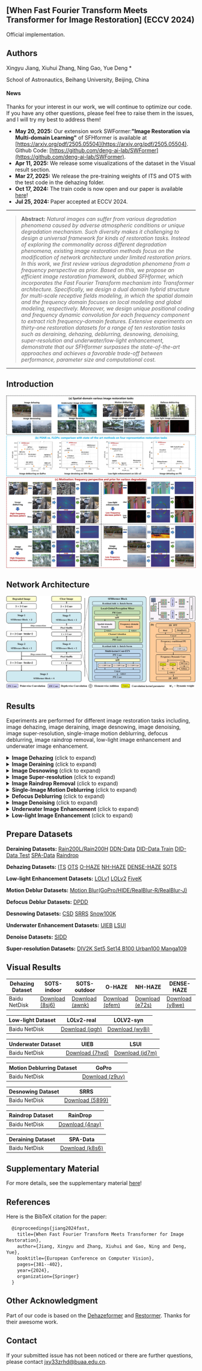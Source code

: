 ## [When Fast Fourier Transform Meets Transformer for Image Restoration] (ECCV 2024)
 Official implementation.
 
## Authors
Xingyu Jiang, Xiuhui Zhang, Ning Gao, Yue Deng *

School of Astronautics, Beihang University, Beijing, China
 
#### News
Thanks for your interest in our work, we will continue to optimize our code. If you have any other questions, please feel free to raise them in the issues, and I will try my best to address them!
- **May 20, 2025:** Our extension work SWFormer:**"Image Restoration via Multi-domain Learning"** of SFHformer is available at [https://arxiv.org/pdf/2505.05504](https://arxiv.org/pdf/2505.05504). Github Code: [https://github.com/deng-ai-lab/SWFormer](https://github.com/deng-ai-lab/SWFormer).
- **Apr 11, 2025:** We release some visualizations of the dataset in the Visual result section. 
- **Mar 27, 2025:** We release the pre-training weights of ITS and OTS with the test code in the dehazing folder.
- **Oct 17, 2024:** The train code is now open and our paper is available [here](https://www.ecva.net/papers/eccv_2024/papers_ECCV/papers/06190.pdf)! 
- **Jul 25, 2024:** Paper accepted at ECCV 2024.

<hr />

> **Abstract:** *Natural images can suffer from various degradation phenomena caused by adverse atmospheric conditions or unique degradation mechanism. Such diversity makes it challenging to design a universal framework for kinds of restoration tasks. Instead of exploring the commonality across different degradation phenomena, existing image restoration methods focus on the modification of network architecture under limited restoration priors. In this work, we first review various degradation phenomena from a frequency perspective as prior. Based on this, we propose an efficient image restoration framework, dubbed SFHformer, which incorporates the Fast Fourier Transform mechanism into Transformer architecture. Specifically,  we design a dual domain hybrid structure for multi-scale receptive fields modeling, in which the spatial domain and the frequency domain focuses on local modeling and global modeling, respectively. Moreover, we design unique positional coding and frequency dynamic convolution for each frequency component to extract rich frequency-domain features. Extensive experiments on thirty-one restoration datasets for a range of ten restoration tasks such as deraining, dehazing, deblurring, desnowing, denoising, super-resolution and underwater/low-light enhancement, demonstrate that our SFHformer surpasses the state-of-the-art approaches and achieves a favorable trade-off between performance, parameter size and computational cost.* 
<hr />

## Introduction
<p align='center'>
<img src = "image/introduce.jpg"> 

## Network Architecture
<p align='center'>
<img src = "image/method.jpg"> 


## Results
Experiments are performed for different image restoration tasks including, image dehazing, image deraining, image desnowing, image denoising, image super-resolution, single-image motion deblurring, defocus deblurring, image raindrop removal, low-light image enhancement and underwater image enhancement. 

<details>
<summary><strong>Image Dehazing</strong> (click to expand) </summary>
<p align='center'>
<img src = "image/haze_result.png"> 
</details>

<details>
<summary><strong>Image Deraining</strong> (click to expand) </summary>
<p align='center'>
<img src = "image/rain_result.png"> 
</details>

<details>
<summary><strong>Image Desnowing</strong> (click to expand) </summary>
<p align='center'>
<img src = "image/snow.png"> 
</details>

<details>
<summary><strong>Image Super-resolution</strong> (click to expand) </summary>
<p align='center'>
<img src = "image/supp_super.png"> 
</details>

<details>
<summary><strong>Image Raindrop Removal</strong> (click to expand) </summary>
<p align='center'>
<img src = "image/raindrop.png"> 
</details>

<details>
<summary><strong>Single-Image Motion Deblurring</strong> (click to expand) </summary>
<p align="center">
<img src = "image/motion_deblur.png" >
</details>

<details>
<summary><strong>Defocus Deblurring</strong> (click to expand) </summary>
<p align="center">
<img src = "image/supp_defocus.png"> 
</details>


<details>
<summary><strong>Image Denoising</strong> (click to expand) </summary>
<p align="center">
<img src = "image/supp_noise.png"> 
</details>

<details>
<summary><strong>Underwater Image Enhancement</strong> (click to expand) </summary>
<p align="center">
<img src = "image/underwater_result.png"> 
</details>

<details>
<summary><strong>Low-light Image Enhancement</strong> (click to expand) </summary>
<p align="center">
<img src = "image/lowlight.png"> 
</details>

## Prepare Datasets

**Deraining Datasets:** <a href="https://pan.baidu.com/s/1OCaSuwQRgkpm3kU55Hef0Q?pwd=sakm">Rain200L/Rain200H</a> <a href="https://pan.baidu.com/s/1zknuXnv5MR6yhS0I8u2uZg?pwd=h8vv">DDN-Data</a> <a href="https://pan.baidu.com/s/1RsDzu_lS-l2_FxdUnBarOQ?pwd=vxgq">DID-Data Train</a> <a href="https://pan.baidu.com/s/1sJUb6iwxAWOcoBBLn0iuUA?pwd=6bpj">DID-Data Test</a> <a href="https://pan.baidu.com/s/1ESuLn9a9G0QRD22MLxDPxw?pwd=bnqh">SPA-Data</a> <a href="https://pan.baidu.com/s/1zztcAht2aQje4hHcDnGynQ?pwd=2y7d">Raindrop</a>

**Dehazing Datasets:** <a href="https://pan.baidu.com/s/11Pfl227viFijuw8jmAGcJw?pwd=m82m">ITS</a> <a href="https://pan.baidu.com/s/10N63st8dlzkGB5v-JjUULg?pwd=16ag">OTS</a> <a href="https://pan.baidu.com/s/1e8OG6aNgFSm9SHYQ2pvyuA?pwd=7xwn">O-HAZE</a> <a href="https://pan.baidu.com/s/1seuSmqRUAgC5zGXS9xtxPw?pwd=nyyt">NH-HAZE</a> <a href="https://pan.baidu.com/s/1hjysGvoVatWaY_FrmWeLmQ?pwd=xfu4">DENSE-HAZE</a> <a href="https://pan.baidu.com/s/1mcULooUYzGBRgqaEGFLQ0Q?pwd=779y">SOTS</a> 

**Low-light Enhancement Datasets:** <a href="https://pan.baidu.com/s/1ZF4zAN7TVrj2wXLH9SdbNA?pwd=9cph">LOLv1</a> <a href="https://pan.baidu.com/s/1qmwGK2MT1rRZqsiChQi7AA?pwd=ujep">LOLv2</a> <a href="https://pan.baidu.com/s/1ALZjmzbcyt1gF5ZS-49B5A?pwd=zhcq">FiveK</a>

**Motion Deblur Datasets:** <a href="https://pan.baidu.com/s/1ANXeNVc-sySlqgpOSaq9vQ?pwd=c5jc">Motion Blur(GoPro/HIDE/RealBlur-R/RealBlur-J)</a>

**Defocus Deblur Datasets:** <a href="https://pan.baidu.com/s/1x1PPGvtmPpsxLBZtsT0cMA?pwd=ttj8">DPDD</a> 

**Desnowing Datasets:** <a href="https://pan.baidu.com/s/1iUC3Y5Wn_rpy4P48x5hpVQ?pwd=352s">CSD</a> <a href="https://pan.baidu.com/s/14bGq_pvpUXv1k1wWJqZs4g?pwd=vcda">SRRS</a> <a href="https://pan.baidu.com/s/1TjR1VIn6MIqAD7UjguAmqg?pwd=4wi3">Snow100K</a> 

**Underwater Enhancement Datasets:** <a href="https://pan.baidu.com/s/1V2tSOFkUmPIVPCAgxu5dBA?pwd=r6tf">UIEB</a> <a href="https://pan.baidu.com/s/1R_vzgn927IEu0vUAubWI-w?pwd=w3u7">LSUI</a>

**Denoise Datasets:** <a href="https://pan.baidu.com/s/1DXDmcpFbEkYP-fpR7Vd8Bw?pwd=v1mj">SIDD</a>

**Super-resolution Datasets:** <a href="https://pan.baidu.com/s/10OaDk8DttGzHO6Bh9nnPFw?pwd=68gw">DIV2K Set5 Set14 B100 Urban100 Manga109</a>

## Visual Results
<table>
<thead>
  <tr>
    <th>Dehazing Dataset</th>
    <th>SOTS-indoor</th>
    <th>SOTS-outdoor</th>
    <th>O-HAZE</th>
    <th>NH-HAZE</th>
    <th>DENSE-HAZE</th>
  </tr>
</thead>
<tbody>
  <tr>
    <td>Baidu NetDisk</td>
    <td> <a href="https://pan.baidu.com/s/1w3GhWD5yAd8N_JsJoXBtXA?pwd=8sj6">Download (8sj6)</a>  </td>
    <td> <a href="https://pan.baidu.com/s/1A5B3hm39YrB51rvX3RWtVw?pwd=awnk">Download (awnk)</a>  </td>
    <td> <a href="https://pan.baidu.com/s/1OMJDVsJoh4zrlvDWlZ2FNA?pwd=pfem">Download (pfem)</a>  </td>
    <td> <a href="https://pan.baidu.com/s/1N75cBd3GIinW6NA_WxiRSg?pwd=e72s">Download (e72s)</a>  </td>
    <td> <a href="https://pan.baidu.com/s/1qG3IjMm-sOnPepmyZvEoQg?pwd=y8we">Download (y8we)</a>  </td>
  </tr>
</tbody>
</table>

<table>
<thead>
  <tr>
    <th>Low-light Dataset</th>
    <th>LOLv2-real</th>
    <th>LOLV2-syn</th>
  </tr>
</thead>
<tbody>
  <tr>
    <td>Baidu NetDisk</td>
    <td> <a href="https://pan.baidu.com/s/1PvmOpyZEfvZ3BFvJYqaMfw?pwd=jqgh">Download (jqgh)</a>  </td>
    <td> <a href="https://pan.baidu.com/s/1Ub4xxkVXft9cKw2dkR1Rgg?pwd=wy8i">Download (wy8i)</a>  </td>
  </tr>
</tbody>
</table>

<table>
<thead>
  <tr>
    <th>Underwater Dataset</th>
    <th>UIEB</th>
    <th>LSUI</th>
  </tr>
</thead>
<tbody>
  <tr>
    <td>Baidu NetDisk</td>
    <td> <a href="https://pan.baidu.com/s/1IyQF-Aa9nvsrcr-ZdRwR9w?pwd=7hxd">Download (7hxd)</a>  </td>
    <td> <a href="https://pan.baidu.com/s/1evcyc_FOq6LyVCGp7LyWTQ?pwd=jd7m">Download (jd7m)</a>  </td>
  </tr>
</tbody>
</table>

<table>
<thead>
  <tr>
    <th>Motion Deblurring Dataset</th>
    <th>GoPro</th>
  </tr>
</thead>
<tbody>
  <tr>
    <td>Baidu NetDisk</td>
    <td> <a href="https://pan.baidu.com/s/1QKJk9BTxP0GI5yyferFG5w?pwd=z9uv">Download (z9uv)</a>  </td>
  </tr>
</tbody>
</table>

<table>
<thead>
  <tr>
    <th>Desnowing Dataset</th>
    <th>SRRS</th>
  </tr>
</thead>
<tbody>
  <tr>
    <td>Baidu NetDisk</td>
    <td> <a href="https://pan.baidu.com/s/1MAAIIOjWW_5JhzqQfakR0A?pwd=5899">Download (5899)</a>  </td>
  </tr>
</tbody>
</table>

<table>
<thead>
  <tr>
    <th>Raindrop Dataset</th>
    <th>RainDrop</th>
  </tr>
</thead>
<tbody>
  <tr>
    <td>Baidu NetDisk</td>
    <td> <a href="https://pan.baidu.com/s/1jSGfmuNaPMXGweFEJO-D5g?pwd=4nay">Download (4nay)</a>  </td>
  </tr>
</tbody>
</table>

<table>
<thead>
  <tr>
    <th>Deraining Dataset</th>
    <th>SPA-Data</th>
  </tr>
</thead>
<tbody>
  <tr>
    <td>Baidu NetDisk</td>
    <td> <a href="https://pan.baidu.com/s/11BsZhTnOmJPpDlgzQuThJQ?pwd=k8s6">Download (k8s6)</a>  </td>
  </tr>
</tbody>
</table>

## Supplementary Material

For more details, see the supplementary material [here](https://static-content.springer.com/esm/chp%3A10.1007%2F978-3-031-72995-9_22/MediaObjects/635788_1_En_22_MOESM1_ESM.pdf)!

## References

Here is the BibTeX citation for the paper:

      @inproceedings{jiang2024fast,
        title={When Fast Fourier Transform Meets Transformer for Image Restoration},
        author={Jiang, Xingyu and Zhang, Xiuhui and Gao, Ning and Deng, Yue},
        booktitle={European Conference on Computer Vision},
        pages={381--402},
        year={2024},
        organization={Springer}
      }

## Other Acknowledgment

Part of our code is based on the [Dehazeformer](https://github.com/IDKiro/DehazeFormer) and [Restormer](https://github.com/swz30/Restormer).
Thanks for their awesome work.

## Contact

If your submitted issue has not been noticed or there are further questions, please contact jxy33zrhd@buaa.edu.cn.
